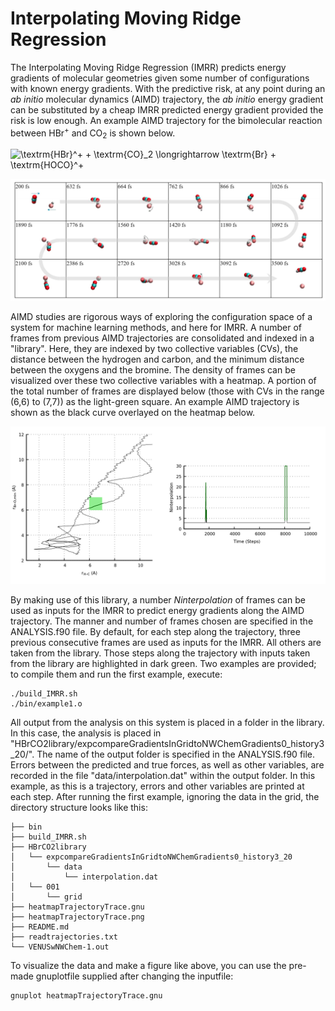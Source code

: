 # Interpolating Moving Ridge Regression

The Interpolating Moving Ridge Regression (IMRR) predicts energy gradients of molecular geometries given some number of configurations with known energy gradients. With the predictive risk, at any point during an *ab initio* molecular dynamics (AIMD) trajectory, the *ab initio* energy gradient can be substituted by a cheap IMRR predicted energy gradient provided the risk is low enough. An example AIMD trajectory for the bimolecular reaction between HBr<sup>+</sup> and CO<sub>2</sub> is shown below.

<img src="http://www.sciweavers.org/tex2img.php?eq=%5Ctextrm%7BHBr%7D%5E%2B%20%2B%20%5Ctextrm%7BCO%7D_2%20%5Clongrightarrow%20%5Ctextrm%7BBr%7D%20%2B%20%5Ctextrm%7BHOCO%7D%5E%2B&bc=White&fc=Black&im=jpg&fs=12&ff=arev&edit=0" align="center" border="0" alt="\textrm{HBr}^+ + \textrm{CO}_2 \longrightarrow \textrm{Br} + \textrm{HOCO}^+" width="233" height="19" />

![Alt text](hbr+co2traj1.png?raw=true "Example Trajectory")

AIMD studies are rigorous ways of exploring the configuration space of a system for machine learning methods, and here for IMRR.
A number of frames from previous AIMD trajectories are consolidated and indexed in a "library".
Here, they are indexed by two collective variables (CVs), the distance between the hydrogen and carbon, and the minimum distance between the oxygens and the bromine. The density of frames can be visualized over these two collective variables with a heatmap.
A portion of the total number of frames are displayed below (those with CVs in the range (6,6) to (7,7)) as the light-green square.
An example AIMD trajectory is shown as the black curve overlayed on the heatmap below.

![Alt text](heatmapTrajectoryTrace.png?raw=true "Example Trajectory")

By making use of this library, a number *Ninterpolation* of frames can be used as inputs for the IMRR to predict energy gradients along the AIMD trajectory. The manner and number of frames chosen are specified in the ANALYSIS.f90 file. By default, for each step along the trajectory, three previous consecutive frames are used as inputs for the IMRR. All others are taken from the library. Those steps along the trajectory with inputs taken from the library are highlighted in dark green. Two examples are provided; to compile them and run the first example, execute:

```
./build_IMRR.sh
./bin/example1.o
```

All output from the analysis on this system is placed in a folder in the library. In this case, the analysis is placed in "HBrCO2library/expcompareGradientsInGridtoNWChemGradients0\_history3\_20/". The name of the output folder is specified in the ANALYSIS.f90 file. Errors between the predicted and true forces, as well as other variables, are recorded in the file "data/interpolation.dat" within the output folder. In this example, as this is a trajectory, errors and other variables are printed at each step. After running the first example, ignoring the data in the grid, the directory structure looks like this:

```
├── bin
├── build_IMRR.sh
├── HBrCO2library
│   └── expcompareGradientsInGridtoNWChemGradients0_history3_20
│       └── data
│           └── interpolation.dat
│   └── 001
│       └── grid
├── heatmapTrajectoryTrace.gnu
├── heatmapTrajectoryTrace.png
├── README.md
├── readtrajectories.txt
└── VENUSwNWChem-1.out
```

To visualize the data and make a figure like above, you can use the pre-made gnuplotfile supplied after changing the inputfile:
```
gnuplot heatmapTrajectoryTrace.gnu
```
